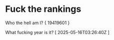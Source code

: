 # Fuck the rankings

Who the hell am I?
{ 19419601 }

What fucking year is it?
[ 2025-05-16T03:26:40Z ]
